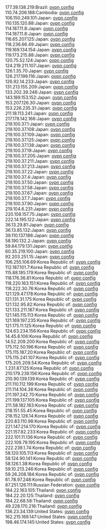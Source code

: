 177.39.138.219:Brazil: [ovpn config](vpn/177_39_138_219.ovpn)  
110.74.206.188:Cambodia: [ovpn config](vpn/110_74_206_188.ovpn)  
106.150.249.101:Japan: [ovpn config](vpn/106_150_249_101.ovpn)  
110.135.120.88:Japan: [ovpn config](vpn/110_135_120_88.ovpn)  
114.187.11.8:Japan: [ovpn config](vpn/114_187_11_8.ovpn)  
114.187.11.8:Japan: [ovpn config](vpn/114_187_11_8.ovpn)  
116.65.207.125:Japan: [ovpn config](vpn/116_65_207_125.ovpn)  
118.236.66.49:Japan: [ovpn config](vpn/118_236_66_49.ovpn)  
119.169.134.154:Japan: [ovpn config](vpn/119_169_134_154.ovpn)  
119.173.215.88:Japan: [ovpn config](vpn/119_173_215_88.ovpn)  
120.75.52.124:Japan: [ovpn config](vpn/120_75_52_124.ovpn)  
124.219.211.107:Japan: [ovpn config](vpn/124_219_211_107.ovpn)  
126.1.35.70:Japan: [ovpn config](vpn/126_1_35_70.ovpn)  
126.217.199.116:Japan: [ovpn config](vpn/126_217_199_116.ovpn)  
126.92.14.233:Japan: [ovpn config](vpn/126_92_14_233.ovpn)  
131.213.155.209:Japan: [ovpn config](vpn/131_213_155_209.ovpn)  
133.202.39.246:Japan: [ovpn config](vpn/133_202_39_246.ovpn)  
143.189.153.152:Japan: [ovpn config](vpn/143_189_153_152.ovpn)  
153.207.126.30:Japan: [ovpn config](vpn/153_207_126_30.ovpn)  
153.226.235.31:Japan: [ovpn config](vpn/153_226_235_31.ovpn)  
211.18.113.241:Japan: [ovpn config](vpn/211_18_113_241.ovpn)  
217.178.142.166:Japan: [ovpn config](vpn/217_178_142_166.ovpn)  
219.100.37.1:Japan: [ovpn config](vpn/219_100_37_1.ovpn)  
219.100.37.108:Japan: [ovpn config](vpn/219_100_37_108.ovpn)  
219.100.37.109:Japan: [ovpn config](vpn/219_100_37_109.ovpn)  
219.100.37.125:Japan: [ovpn config](vpn/219_100_37_125.ovpn)  
219.100.37.138:Japan: [ovpn config](vpn/219_100_37_138.ovpn)  
219.100.37.19:Japan: [ovpn config](vpn/219_100_37_19.ovpn)  
219.100.37.205:Japan: [ovpn config](vpn/219_100_37_205.ovpn)  
219.100.37.211:Japan: [ovpn config](vpn/219_100_37_211.ovpn)  
219.100.37.213:Japan: [ovpn config](vpn/219_100_37_213.ovpn)  
219.100.37.22:Japan: [ovpn config](vpn/219_100_37_22.ovpn)  
219.100.37.4:Japan: [ovpn config](vpn/219_100_37_4.ovpn)  
219.100.37.50:Japan: [ovpn config](vpn/219_100_37_50.ovpn)  
219.100.37.58:Japan: [ovpn config](vpn/219_100_37_58.ovpn)  
219.100.37.67:Japan: [ovpn config](vpn/219_100_37_67.ovpn)  
219.100.37.7:Japan: [ovpn config](vpn/219_100_37_7.ovpn)  
219.100.37.90:Japan: [ovpn config](vpn/219_100_37_90.ovpn)  
219.104.6.231:Japan: [ovpn config](vpn/219_104_6_231.ovpn)  
220.108.157.75:Japan: [ovpn config](vpn/220_108_157_75.ovpn)  
222.14.195.122:Japan: [ovpn config](vpn/222_14_195_122.ovpn)  
36.13.29.81:Japan: [ovpn config](vpn/36_13_29_81.ovpn)  
36.13.85.132:Japan: [ovpn config](vpn/36_13_85_132.ovpn)  
39.110.137.186:Japan: [ovpn config](vpn/39_110_137_186.ovpn)  
58.190.132.2:Japan: [ovpn config](vpn/58_190_132_2.ovpn)  
59.84.179.131:Japan: [ovpn config](vpn/59_84_179_131.ovpn)  
60.35.219.100:Japan: [ovpn config](vpn/60_35_219_100.ovpn)  
92.203.251.15:Japan: [ovpn config](vpn/92_203_251_15.ovpn)  
106.255.106.69:Korea Republic of: [ovpn config](vpn/106_255_106_69.ovpn)  
112.187.101.7:Korea Republic of: [ovpn config](vpn/112_187_101_7.ovpn)  
115.88.185.179:Korea Republic of: [ovpn config](vpn/115_88_185_179.ovpn)  
118.176.36.81:Korea Republic of: [ovpn config](vpn/118_176_36_81.ovpn)  
118.220.163.151:Korea Republic of: [ovpn config](vpn/118_220_163_151.ovpn)  
118.222.30.76:Korea Republic of: [ovpn config](vpn/118_222_30_76.ovpn)  
121.129.47.178:Korea Republic of: [ovpn config](vpn/121_129_47_178.ovpn)  
121.131.31.175:Korea Republic of: [ovpn config](vpn/121_131_31_175.ovpn)  
121.132.95.82:Korea Republic of: [ovpn config](vpn/121_132_95_82.ovpn)  
121.133.211.187:Korea Republic of: [ovpn config](vpn/121_133_211_187.ovpn)  
121.145.115.113:Korea Republic of: [ovpn config](vpn/121_145_115_113.ovpn)  
121.169.197.235:Korea Republic of: [ovpn config](vpn/121_169_197_235.ovpn)  
121.175.11.125:Korea Republic of: [ovpn config](vpn/121_175_11_125.ovpn)  
124.63.234.156:Korea Republic of: [ovpn config](vpn/124_63_234_156.ovpn)  
14.45.8.106:Korea Republic of: [ovpn config](vpn/14_45_8_106.ovpn)  
14.52.209.200:Korea Republic of: [ovpn config](vpn/14_52_209_200.ovpn)  
175.112.50.196:Korea Republic of: [ovpn config](vpn/175_112_50_196.ovpn)  
175.115.187.20:Korea Republic of: [ovpn config](vpn/175_115_187_20.ovpn)  
175.115.241.107:Korea Republic of: [ovpn config](vpn/175_115_241_107.ovpn)  
175.205.209.54:Korea Republic of: [ovpn config](vpn/175_205_209_54.ovpn)  
1.231.87.125:Korea Republic of: [ovpn config](vpn/1_231_87_125.ovpn)  
210.179.239.156:Korea Republic of: [ovpn config](vpn/210_179_239_156.ovpn)  
210.90.139.139:Korea Republic of: [ovpn config](vpn/210_90_139_139.ovpn)  
211.110.112.199:Korea Republic of: [ovpn config](vpn/211_110_112_199.ovpn)  
211.114.104.38:Korea Republic of: [ovpn config](vpn/211_114_104_38.ovpn)  
211.197.242.70:Korea Republic of: [ovpn config](vpn/211_197_242_70.ovpn)  
211.199.137.105:Korea Republic of: [ovpn config](vpn/211_199_137_105.ovpn)  
211.58.182.163:Korea Republic of: [ovpn config](vpn/211_58_182_163.ovpn)  
218.151.55.45:Korea Republic of: [ovpn config](vpn/218_151_55_45.ovpn)  
218.152.126.14:Korea Republic of: [ovpn config](vpn/218_152_126_14.ovpn)  
220.83.110.98:Korea Republic of: [ovpn config](vpn/220_83_110_98.ovpn)  
221.147.214.170:Korea Republic of: [ovpn config](vpn/221_147_214_170.ovpn)  
221.157.82.233:Korea Republic of: [ovpn config](vpn/221_157_82_233.ovpn)  
222.101.11.136:Korea Republic of: [ovpn config](vpn/222_101_11_136.ovpn)  
222.109.79.195:Korea Republic of: [ovpn config](vpn/222_109_79_195.ovpn)  
222.239.1.74:Korea Republic of: [ovpn config](vpn/222_239_1_74.ovpn)  
58.120.105.113:Korea Republic of: [ovpn config](vpn/58_120_105_113.ovpn)  
58.124.90.141:Korea Republic of: [ovpn config](vpn/58_124_90_141.ovpn)  
58.126.1.38:Korea Republic of: [ovpn config](vpn/58_126_1_38.ovpn)  
59.10.213.246:Korea Republic of: [ovpn config](vpn/59_10_213_246.ovpn)  
59.26.208.184:Korea Republic of: [ovpn config](vpn/59_26_208_184.ovpn)  
61.78.97.248:Korea Republic of: [ovpn config](vpn/61_78_97_248.ovpn)  
87.251.126.111:Russian Federation: [ovpn config](vpn/87_251_126_111.ovpn)  
184.22.163.105:Thailand: [ovpn config](vpn/184_22_163_105.ovpn)  
184.22.20.125:Thailand: [ovpn config](vpn/184_22_20_125.ovpn)  
184.22.68.58:Thailand: [ovpn config](vpn/184_22_68_58.ovpn)  
49.228.170.216:Thailand: [ovpn config](vpn/49_228_170_216.ovpn)  
136.23.34.139:United States: [ovpn config](vpn/136_23_34_139.ovpn)  
162.215.169.147:United States: [ovpn config](vpn/162_215_169_147.ovpn)  
198.46.174.145:United States: [ovpn config](vpn/198_46_174_145.ovpn)  
